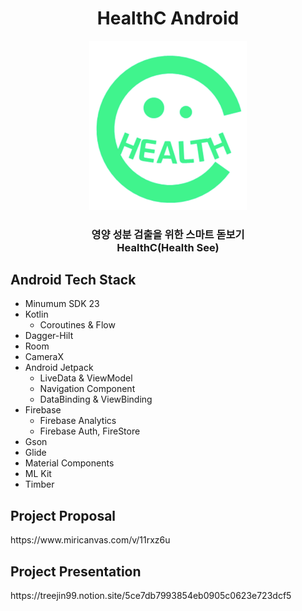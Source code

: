 <h1 align="center">HealthC Android</h1>
<p align="center">
	    <img src="./image/icon.png"/ width="50%">
</p>	   

<p align="center">
	<h3 align="center">
		 영양 성분 검출을 위한 스마트 돋보기<br>HealthC(Health See)
	</h3>	
</p>

<h2>Android Tech Stack</h2>

- Minumum SDK 23
- Kotlin
    - Coroutines & Flow 
- Dagger-Hilt
- Room
- CameraX
- Android Jetpack
    - LiveData & ViewModel
    - Navigation Component
    - DataBinding & ViewBinding
- Firebase
    - Firebase Analytics
    - Firebase Auth, FireStore
- Gson
- Glide
- Material Components
- ML Kit
- Timber

<h2>Project Proposal</h2>
https://www.miricanvas.com/v/11rxz6u

<h2>Project Presentation</h2>
https://treejin99.notion.site/5ce7db7993854eb0905c0623e723dcf5
